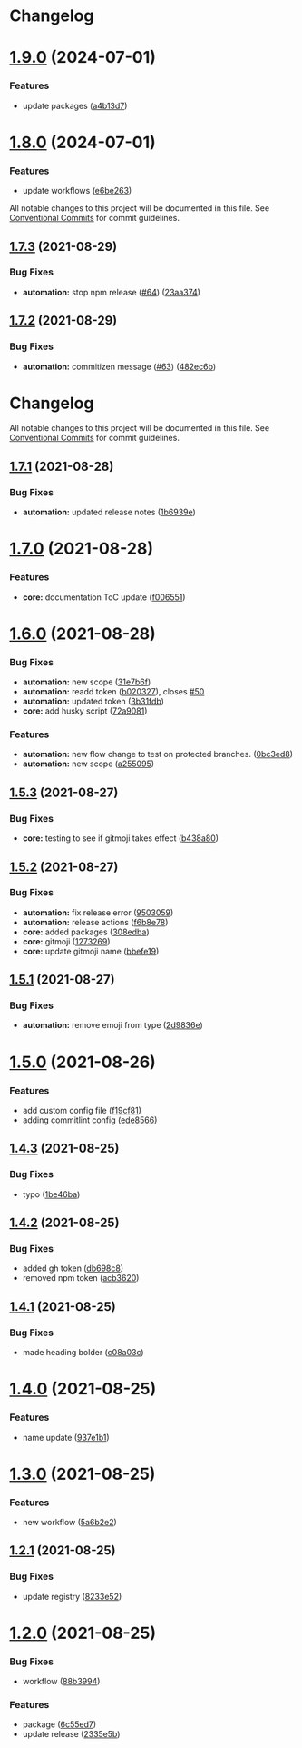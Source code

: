 # Changelog

# [1.9.0](https://github.com/PaleBluDot/github-training/compare/v1.8.0...v1.9.0) (2024-07-01)


### Features

* update packages ([a4b13d7](https://github.com/PaleBluDot/github-training/commit/a4b13d7e65f199d8930ea92b082df85c7dc5ea61))

# [1.8.0](https://github.com/PaleBluDot/github-training/compare/v1.7.3...v1.8.0) (2024-07-01)


### Features

* update workflows ([e6be263](https://github.com/PaleBluDot/github-training/commit/e6be263abe86c4366b32f924eb8b0de0fa97191a))

All notable changes to this project will be documented in this file. See
[Conventional Commits](https://conventionalcommits.org) for commit guidelines.



## [1.7.3](https://github.com/PaleBluDot/github-training/compare/v1.7.2...v1.7.3) (2021-08-29)


### Bug Fixes

* **automation:** stop npm release ([#64](https://github.com/PaleBluDot/github-training/issues/64)) ([23aa374](https://github.com/PaleBluDot/github-training/commit/23aa3747e5525b6e0a771f7ad318ff2096a76861))

## [1.7.2](https://github.com/PaleBluDot/github-training/compare/v1.7.1...v1.7.2) (2021-08-29)


### Bug Fixes

* **automation:** commitizen message ([#63](https://github.com/PaleBluDot/github-training/issues/63)) ([482ec6b](https://github.com/PaleBluDot/github-training/commit/482ec6b4469b95b1e469c63714cd555a1676e8cc))

# Changelog

All notable changes to this project will be documented in this file. See
[Conventional Commits](https://conventionalcommits.org) for commit guidelines.



## [1.7.1](https://github.com/PaleBluDot/github-training/compare/v1.7.0...v1.7.1) (2021-08-28)


### Bug Fixes

* **automation:** updated release notes ([1b6939e](https://github.com/PaleBluDot/github-training/commit/1b6939e9c787cb9309f3d3ab0a1974f4037cedf9))

# [1.7.0](https://github.com/PaleBluDot/github-training/compare/v1.6.0...v1.7.0) (2021-08-28)


### Features

* **core:** documentation ToC update ([f006551](https://github.com/PaleBluDot/github-training/commit/f006551a2ed89d7c8715baee26321d0e01544034))

# [1.6.0](https://github.com/PaleBluDot/github-training/compare/v1.5.3...v1.6.0) (2021-08-28)


### Bug Fixes

* **automation:** new scope ([31e7b6f](https://github.com/PaleBluDot/github-training/commit/31e7b6f197a5049bdc216b79a1aa2c22e5a1b73d))
* **automation:** readd token ([b020327](https://github.com/PaleBluDot/github-training/commit/b02032761819868e1b6a0ffd0a2f41bcf52856dd)), closes [#50](https://github.com/PaleBluDot/github-training/issues/50)
* **automation:** updated token ([3b31fdb](https://github.com/PaleBluDot/github-training/commit/3b31fdb6d86e6575382fd023b528caad2d7f8859))
* **core:** add husky script ([72a9081](https://github.com/PaleBluDot/github-training/commit/72a9081ca46eeb13022d237bbf8e4975e37c9c5e))


### Features

* **automation:** new flow change to test on protected branches. ([0bc3ed8](https://github.com/PaleBluDot/github-training/commit/0bc3ed89ef66889c3a316aaf6e788385154c4085))
* **automation:** new scope ([a255095](https://github.com/PaleBluDot/github-training/commit/a25509535080a67e23f1247c276c5b3baf73d21c))

## [1.5.3](https://github.com/PaleBluDot/github-training/compare/v1.5.2...v1.5.3) (2021-08-27)


### Bug Fixes

* **core:** testing to see if gitmoji takes effect ([b438a80](https://github.com/PaleBluDot/github-training/commit/b438a803a2aaf956de2c50d9a82aec49eadbf13f))

## [1.5.2](https://github.com/PaleBluDot/github-training/compare/v1.5.1...v1.5.2) (2021-08-27)


### Bug Fixes

* **automation:** fix release error ([9503059](https://github.com/PaleBluDot/github-training/commit/9503059f10e463a2ff4dd3170fe74913d1dc142f))
* **automation:** release actions ([f6b8e78](https://github.com/PaleBluDot/github-training/commit/f6b8e7878b1c860311269f50abbd62a61043e133))
* **core:** added packages ([308edba](https://github.com/PaleBluDot/github-training/commit/308edba9d629c7e9c0373b3a106783a91ede3772))
* **core:** gitmoji ([1273269](https://github.com/PaleBluDot/github-training/commit/1273269001d326f77da1135da95542e225612d39))
* **core:** update gitmoji name ([bbefe19](https://github.com/PaleBluDot/github-training/commit/bbefe190dcd24cc1171526705b57e252e3a284f9))

## [1.5.1](https://github.com/PaleBluDot/github-training/compare/v1.5.0...v1.5.1) (2021-08-27)


### Bug Fixes

* **automation:** remove emoji from type ([2d9836e](https://github.com/PaleBluDot/github-training/commit/2d9836e2bbbc97a8be1f1680e80084c489089e37))

# [1.5.0](https://github.com/PaleBluDot/github-training/compare/v1.4.3...v1.5.0) (2021-08-26)

### Features

- add custom config file ([f19cf81](https://github.com/PaleBluDot/github-training/commit/f19cf811bf86974a0594b3f0f4ba76c143fa9ecd))
- adding commitlint config ([ede8566](https://github.com/PaleBluDot/github-training/commit/ede8566fe1ac07985a4311395ec2e8bfa338d8c1))

## [1.4.3](https://github.com/PaleBluDot/github-training/compare/v1.4.2...v1.4.3) (2021-08-25)

### Bug Fixes

- typo ([1be46ba](https://github.com/PaleBluDot/github-training/commit/1be46bab1eabb6b69f3ad376010594872e6fc6c6))

## [1.4.2](https://github.com/PaleBluDot/github-training/compare/v1.4.1...v1.4.2) (2021-08-25)

### Bug Fixes

- added gh token ([db698c8](https://github.com/PaleBluDot/github-training/commit/db698c8385cdccf879bcbacd18094aa690ad50a9))
- removed npm token ([acb3620](https://github.com/PaleBluDot/github-training/commit/acb362002bb28938eddbfb0a67c86658e09d09ea))

## [1.4.1](https://github.com/PaleBluDot/github-training/compare/v1.4.0...v1.4.1) (2021-08-25)

### Bug Fixes

- made heading bolder ([c08a03c](https://github.com/PaleBluDot/github-training/commit/c08a03c8c7bfd5e3d7aa856580f25cdd7ff30fb3))

# [1.4.0](https://github.com/PaleBluDot/github-training/compare/v1.3.0...v1.4.0) (2021-08-25)

### Features

- name update ([937e1b1](https://github.com/PaleBluDot/github-training/commit/937e1b182c78e4705a801398dc28039937bdc3b7))

# [1.3.0](https://github.com/PaleBluDot/github-training/compare/v1.2.1...v1.3.0) (2021-08-25)

### Features

- new workflow ([5a6b2e2](https://github.com/PaleBluDot/github-training/commit/5a6b2e292b1b30dbb0e1ffed8ed37bcac963de67))

## [1.2.1](https://github.com/PaleBluDot/github-training/compare/v1.2.0...v1.2.1) (2021-08-25)

### Bug Fixes

- update registry ([8233e52](https://github.com/PaleBluDot/github-training/commit/8233e523ceef813e500d4900d243078f9ef220e1))

# [1.2.0](https://github.com/PaleBluDot/github-training/compare/v1.1.0...v1.2.0) (2021-08-25)

### Bug Fixes

- workflow ([88b3994](https://github.com/PaleBluDot/github-training/commit/88b39946b3276141ff0d9e8b0a834ab96497b5fe))

### Features

- package ([6c55ed7](https://github.com/PaleBluDot/github-training/commit/6c55ed73f18e56210c9ca3eb733a3d723dcfd1e1))
- update release ([2335e5b](https://github.com/PaleBluDot/github-training/commit/2335e5b89b55cd00f2b7ec883244c376508907af))
